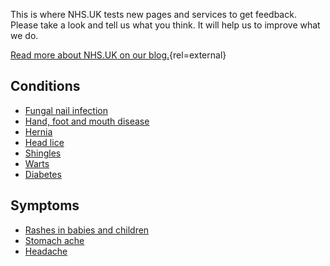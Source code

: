 This is where NHS.UK tests new pages and services to get feedback. Please
take a look and tell us what you think. It will help us to improve what we do.

[Read more about NHS.UK on our blog.](http://transformation.blog.nhs.uk/){rel=external}

## Conditions

* [Fungal nail infection](/conditions/fungal-nail-infection)
* [Hand, foot and mouth disease](/conditions/hand-foot-and-mouth-disease)
* [Hernia](/conditions/hernia)
* [Head lice](/conditions/head-lice)
* [Shingles](/conditions/shingles)
* [Warts](/conditions/warts)
* [Diabetes](/conditions/type-2-diabetes/check-if-you-have-it)

## Symptoms

* [Rashes in babies and children](/symptoms/rashes-in-babies-and-children)
* [Stomach ache](/symptoms/stomach-ache)
* [Headache](/symptoms/headache)
